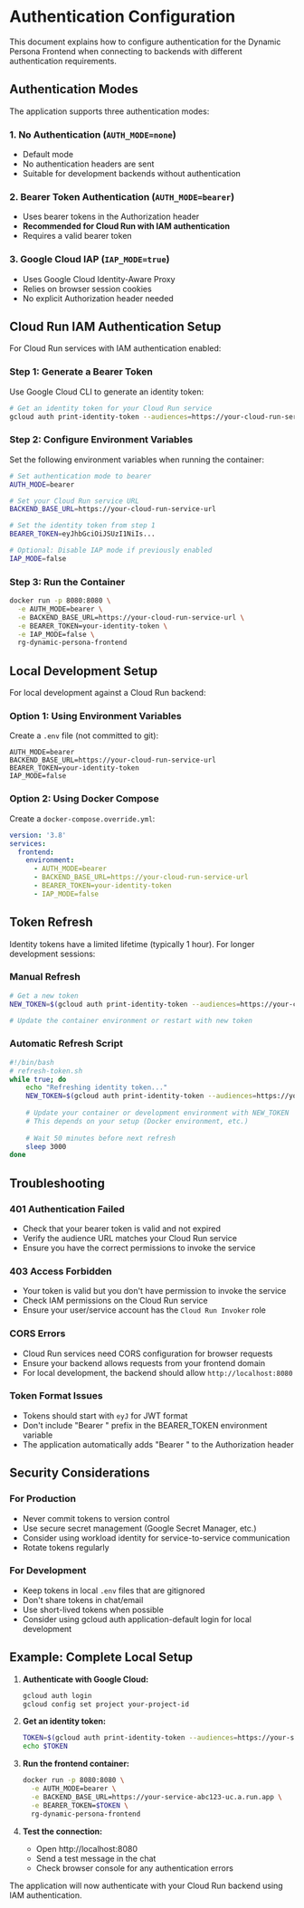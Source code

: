 # Authentication Configuration

This document explains how to configure authentication for the Dynamic Persona Frontend when connecting to backends with different authentication requirements.

## Authentication Modes

The application supports three authentication modes:

### 1. No Authentication (`AUTH_MODE=none`)
- Default mode
- No authentication headers are sent
- Suitable for development backends without authentication

### 2. Bearer Token Authentication (`AUTH_MODE=bearer`)
- Uses bearer tokens in the Authorization header
- **Recommended for Cloud Run with IAM authentication**
- Requires a valid bearer token

### 3. Google Cloud IAP (`IAP_MODE=true`)
- Uses Google Cloud Identity-Aware Proxy
- Relies on browser session cookies
- No explicit Authorization header needed

## Cloud Run IAM Authentication Setup

For Cloud Run services with IAM authentication enabled:

### Step 1: Generate a Bearer Token

Use Google Cloud CLI to generate an identity token:

```bash
# Get an identity token for your Cloud Run service
gcloud auth print-identity-token --audiences=https://your-cloud-run-service-url
```

### Step 2: Configure Environment Variables

Set the following environment variables when running the container:

```bash
# Set authentication mode to bearer
AUTH_MODE=bearer

# Set your Cloud Run service URL
BACKEND_BASE_URL=https://your-cloud-run-service-url

# Set the identity token from step 1
BEARER_TOKEN=eyJhbGciOiJSUzI1NiIs...

# Optional: Disable IAP mode if previously enabled
IAP_MODE=false
```

### Step 3: Run the Container

```bash
docker run -p 8080:8080 \
  -e AUTH_MODE=bearer \
  -e BACKEND_BASE_URL=https://your-cloud-run-service-url \
  -e BEARER_TOKEN=your-identity-token \
  -e IAP_MODE=false \
  rg-dynamic-persona-frontend
```

## Local Development Setup

For local development against a Cloud Run backend:

### Option 1: Using Environment Variables

Create a `.env` file (not committed to git):

```env
AUTH_MODE=bearer
BACKEND_BASE_URL=https://your-cloud-run-service-url
BEARER_TOKEN=your-identity-token
IAP_MODE=false
```

### Option 2: Using Docker Compose

Create a `docker-compose.override.yml`:

```yaml
version: '3.8'
services:
  frontend:
    environment:
      - AUTH_MODE=bearer
      - BACKEND_BASE_URL=https://your-cloud-run-service-url
      - BEARER_TOKEN=your-identity-token
      - IAP_MODE=false
```

## Token Refresh

Identity tokens have a limited lifetime (typically 1 hour). For longer development sessions:

### Manual Refresh
```bash
# Get a new token
NEW_TOKEN=$(gcloud auth print-identity-token --audiences=https://your-cloud-run-service-url)

# Update the container environment or restart with new token
```

### Automatic Refresh Script
```bash
#!/bin/bash
# refresh-token.sh
while true; do
    echo "Refreshing identity token..."
    NEW_TOKEN=$(gcloud auth print-identity-token --audiences=https://your-cloud-run-service-url)
    
    # Update your container or development environment with NEW_TOKEN
    # This depends on your setup (Docker environment, etc.)
    
    # Wait 50 minutes before next refresh
    sleep 3000
done
```

## Troubleshooting

### 401 Authentication Failed
- Check that your bearer token is valid and not expired
- Verify the audience URL matches your Cloud Run service
- Ensure you have the correct permissions to invoke the service

### 403 Access Forbidden
- Your token is valid but you don't have permission to invoke the service
- Check IAM permissions on the Cloud Run service
- Ensure your user/service account has the `Cloud Run Invoker` role

### CORS Errors
- Cloud Run services need CORS configuration for browser requests
- Ensure your backend allows requests from your frontend domain
- For local development, the backend should allow `http://localhost:8080`

### Token Format Issues
- Tokens should start with `eyJ` for JWT format
- Don't include "Bearer " prefix in the BEARER_TOKEN environment variable
- The application automatically adds "Bearer " to the Authorization header

## Security Considerations

### For Production
- Never commit tokens to version control
- Use secure secret management (Google Secret Manager, etc.)
- Consider using workload identity for service-to-service communication
- Rotate tokens regularly

### For Development
- Keep tokens in local `.env` files that are gitignored
- Don't share tokens in chat/email
- Use short-lived tokens when possible
- Consider using gcloud auth application-default login for local development

## Example: Complete Local Setup

1. **Authenticate with Google Cloud:**
   ```bash
   gcloud auth login
   gcloud config set project your-project-id
   ```

2. **Get an identity token:**
   ```bash
   TOKEN=$(gcloud auth print-identity-token --audiences=https://your-service-abc123-uc.a.run.app)
   echo $TOKEN
   ```

3. **Run the frontend container:**
   ```bash
   docker run -p 8080:8080 \
     -e AUTH_MODE=bearer \
     -e BACKEND_BASE_URL=https://your-service-abc123-uc.a.run.app \
     -e BEARER_TOKEN=$TOKEN \
     rg-dynamic-persona-frontend
   ```

4. **Test the connection:**
   - Open http://localhost:8080
   - Send a test message in the chat
   - Check browser console for any authentication errors

The application will now authenticate with your Cloud Run backend using IAM authentication.
